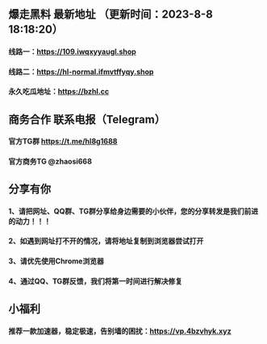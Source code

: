 ## 爆走黑料 最新地址 （更新时间：2023-8-8 18:18:20）
#### 线路一：https://109.iwqxyyaugl.shop
#### 线路二：https://hl-normal.ifmvtffyqy.shop
#### 永久吃瓜地址：https://bzhl.cc

## 商务合作 联系电报（Telegram）
#### 官方TG群 https://t.me/hl8g1688
#### 官方商务TG @zhaosi668

## 分享有你
#### 1、请把网址、QQ群、TG群分享给身边需要的小伙伴，您的分享转发是我们前进的动力！！！
#### 2、如遇到网址打不开的情况，请将地址复制到浏览器尝试打开
#### 3、请优先使用Chrome浏览器
#### 4、通过QQ、TG群反馈，我们将第一时间进行解决修复

## 小福利
#### 推荐一款加速器，稳定极速，告别墙的困扰：https://vp.4bzvhyk.xyz
